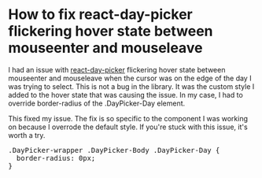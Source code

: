 # How to fix react-day-picker flickering hover state between mouseenter and mouseleave

I had an issue with <a href="https://www.npmjs.com/package/react-day-picker" target="_blank">react-day-picker</a> flickering hover state between <span class="code">mouseenter</span> and <span class="code">mouseleave</span> when the cursor was on the edge of the day I was trying to select. This is not a bug in the library. It was the custom style I added to the hover state that was causing the issue. In my case, I had to override <span class="code">border-radius</span> of the <span class="code">.DayPicker-Day</span> element.

This fixed my issue. The fix is so specific to the component I was working on because I overrode the default style. If you're stuck with this issue, it's worth a try.

<pre>
.DayPicker-wrapper .DayPicker-Body .DayPicker-Day {
  border-radius: 0px;
}
</pre>

